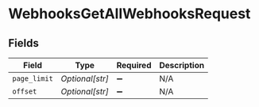 # WebhooksGetAllWebhooksRequest


## Fields

| Field              | Type               | Required           | Description        |
| ------------------ | ------------------ | ------------------ | ------------------ |
| `page_limit`       | *Optional[str]*    | :heavy_minus_sign: | N/A                |
| `offset`           | *Optional[str]*    | :heavy_minus_sign: | N/A                |